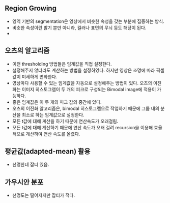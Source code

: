 
## Region Growing
- 영역 기반의 segmentation은 영상에서 비슷한 속성을 갖는 부분에 집중하는 방식. 
- 비슷한 속성이란 밝기 뿐만 아니라, 컬러나 표면의 무늬 등도 해당이 된다.
- 

## 오츠의 알고리즘
- 이전 thresholding 방법들은 임계값을 직접 설정한다. 
- 설정해주지 않더라도 계산하는 방법을 설정하였다. 하지만 영상은 조명에 따라 픽셀값이 미세하게 변화한다. 
- 영상마다 사용할 수 있는 임계값을 자동으로 설정해주는 방법이 있다. 오츠의 이진화는 이미지 히스토그램이 두 개의 피크로 구성되는 Bimodal image에 적용이 가능하다. 
- 좋은 임계값은 이 두 개의 피크 값의 중간에 있다. 
- 오츠의 이진화 알고리즘은, bimodal 히스토그램으로 작업하기 때문에 그룹 내의 분산을 최소로 하는 임계값으로 설정한다. 
- 모든 t값에 대해 계산을 하기 때문에 연산속도가 오래걸림.
- 모든 t값에 대해 계산하기 때문에 연산 속도가 오래 걸려 recursion을 이용해 효율적으로 계산하여 연산 속도를 올렸다. 

## 평균값(adapted-mean) 활용 
- 선명한데 잡티 있음. 

## 가우시안 분포 
- 선명도는 떨어지지만 잡티가 적다.

